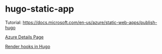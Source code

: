 # hugo-static-app
Tutorial: https://docs.microsoft.com/en-us/azure/static-web-apps/publish-hugo

[Azure Details Page](https://azure.microsoft.com/en-us/services/app-service/static/)

[Render hooks in Hugo](https://apoorv.blog/posts/markdown-render-hooks-for-link-and-image-in-hugo/)
